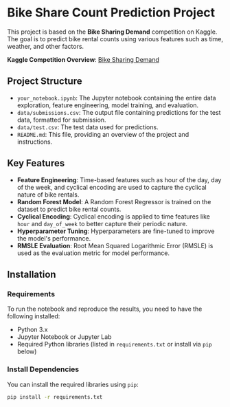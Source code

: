 # Bike Share Count Prediction Project

This project is based on the **Bike Sharing Demand** competition on Kaggle. The goal is to predict bike rental counts using various features such as time, weather, and other factors.

**Kaggle Competition Overview**: [Bike Sharing Demand](https://www.kaggle.com/c/bike-sharing-demand/overview)

## Project Structure

- `your_notebook.ipynb`: The Jupyter notebook containing the entire data exploration, feature engineering, model training, and evaluation.
- `data/submissions.csv`: The output file containing predictions for the test data, formatted for submission.
- `data/test.csv`: The test data used for predictions.
- `README.md`: This file, providing an overview of the project and instructions.

## Key Features

- **Feature Engineering**: Time-based features such as hour of the day, day of the week, and cyclical encoding are used to capture the cyclical nature of bike rentals.
- **Random Forest Model**: A Random Forest Regressor is trained on the dataset to predict bike rental counts.
- **Cyclical Encoding**: Cyclical encoding is applied to time features like `hour` and `day_of_week` to better capture their periodic nature.
- **Hyperparameter Tuning**: Hyperparameters are fine-tuned to improve the model's performance.
- **RMSLE Evaluation**: Root Mean Squared Logarithmic Error (RMSLE) is used as the evaluation metric for model performance.

## Installation

### Requirements

To run the notebook and reproduce the results, you need to have the following installed:

- Python 3.x
- Jupyter Notebook or Jupyter Lab
- Required Python libraries (listed in `requirements.txt` or install via `pip` below)

### Install Dependencies

You can install the required libraries using `pip`:

```bash
pip install -r requirements.txt
